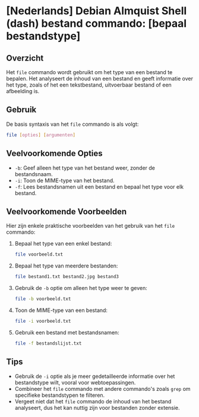 # [Nederlands] Debian Almquist Shell (dash) bestand commando: [bepaal bestandstype]

## Overzicht
Het `file` commando wordt gebruikt om het type van een bestand te bepalen. Het analyseert de inhoud van een bestand en geeft informatie over het type, zoals of het een tekstbestand, uitvoerbaar bestand of een afbeelding is.

## Gebruik
De basis syntaxis van het `file` commando is als volgt:

```bash
file [opties] [argumenten]
```

## Veelvoorkomende Opties
- `-b`: Geef alleen het type van het bestand weer, zonder de bestandsnaam.
- `-i`: Toon de MIME-type van het bestand.
- `-f`: Lees bestandsnamen uit een bestand en bepaal het type voor elk bestand.

## Veelvoorkomende Voorbeelden
Hier zijn enkele praktische voorbeelden van het gebruik van het `file` commando:

1. Bepaal het type van een enkel bestand:
   ```bash
   file voorbeeld.txt
   ```

2. Bepaal het type van meerdere bestanden:
   ```bash
   file bestand1.txt bestand2.jpg bestand3
   ```

3. Gebruik de `-b` optie om alleen het type weer te geven:
   ```bash
   file -b voorbeeld.txt
   ```

4. Toon de MIME-type van een bestand:
   ```bash
   file -i voorbeeld.txt
   ```

5. Gebruik een bestand met bestandsnamen:
   ```bash
   file -f bestandslijst.txt
   ```

## Tips
- Gebruik de `-i` optie als je meer gedetailleerde informatie over het bestandstype wilt, vooral voor webtoepassingen.
- Combineer het `file` commando met andere commando's zoals `grep` om specifieke bestandstypen te filteren.
- Vergeet niet dat het `file` commando de inhoud van het bestand analyseert, dus het kan nuttig zijn voor bestanden zonder extensie.